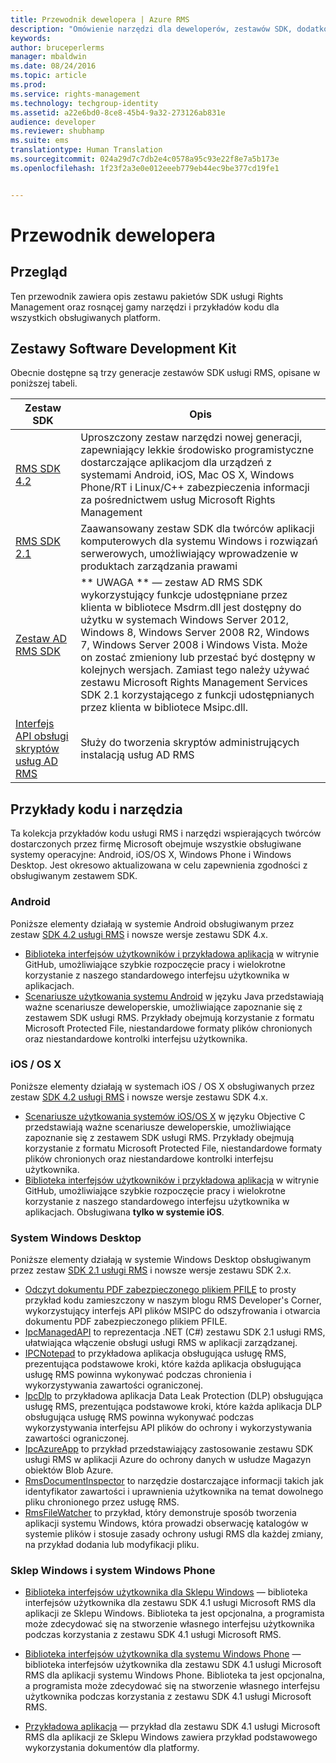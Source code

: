 ```yaml
---
title: Przewodnik dewelopera | Azure RMS
description: "Omówienie narzędzi dla deweloperów, zestawów SDK, dodatkowych bibliotek i przykładów kodu."
keywords: 
author: bruceperlerms
manager: mbaldwin
ms.date: 08/24/2016
ms.topic: article
ms.prod: 
ms.service: rights-management
ms.technology: techgroup-identity
ms.assetid: a22e6bd0-8ce8-45b4-9a32-273126ab831e
audience: developer
ms.reviewer: shubhamp
ms.suite: ems
translationtype: Human Translation
ms.sourcegitcommit: 024a29d7c7db2e4c0578a95c93e22f8e7a5b173e
ms.openlocfilehash: 1f23f2a3e0e012eeeb779eb44ec9be377cd19fe1


---
```


# Przewodnik dewelopera

## Przegląd ##
Ten przewodnik zawiera opis zestawu pakietów SDK usługi Rights Management oraz rosnącej gamy narzędzi i przykładów kodu dla wszystkich obsługiwanych platform. 

## Zestawy Software Development Kit ##
Obecnie dostępne są trzy generacje zestawów SDK usługi RMS, opisane w poniższej tabeli.

| Zestaw SDK | Opis |
|------|---------|
| [RMS SDK 4.2](active-directory-rights-management-services-multi-platform-thin-client-sdk-portal.md) | Uproszczony zestaw narzędzi nowej generacji, zapewniający lekkie środowisko programistyczne dostarczające aplikacjom dla urządzeń z systemami Android, iOS, Mac OS X, Windows Phone/RT i Linux/C++ zabezpieczenia informacji za pośrednictwem usług Microsoft Rights Management |
| [RMS SDK 2.1](microsoft-information-protection-and-control-client-portal.md) | Zaawansowany zestaw SDK dla twórców aplikacji komputerowych dla systemu Windows i rozwiązań serwerowych, umożliwiający wprowadzenie w produktach zarządzania prawami|
|[Zestaw AD RMS SDK](https://msdn.microsoft.com/library/cc530379(v=vs.85).aspx)|** UWAGA ** — zestaw AD RMS SDK wykorzystujący funkcje udostępniane przez klienta w bibliotece Msdrm.dll jest dostępny do użytku w systemach Windows Server 2012, Windows 8, Windows Server 2008 R2, Windows 7, Windows Server 2008 i Windows Vista. Może on zostać zmieniony lub przestać być dostępny w kolejnych wersjach. Zamiast tego należy używać zestawu Microsoft Rights Management Services SDK 2.1 korzystającego z funkcji udostępnianych przez klienta w bibliotece Msipc.dll.|
|[Interfejs API obsługi skryptów usług AD RMS](https://msdn.microsoft.com/en-us/library/bb968797(v=vs.85).aspx)| Służy do tworzenia skryptów administrujących instalacją usług AD RMS|

## Przykłady kodu i narzędzia
Ta kolekcja przykładów kodu usługi RMS i narzędzi wspierających twórców dostarczonych przez firmę Microsoft obejmuje wszystkie obsługiwane systemy operacyjne: Android, iOS/OS X, Windows Phone i Windows Desktop. Jest okresowo aktualizowana w celu zapewnienia zgodności z obsługiwanym zestawem SDK.

### Android

Poniższe elementy działają w systemie Android obsługiwanym przez zestaw [SDK 4.2 usługi RMS](active-directory-rights-management-services-multi-platform-thin-client-sdk-portal.md) i nowsze wersje zestawu SDK 4.x.

- [Biblioteka interfejsów użytkowników i przykładowa aplikacja](https://github.com/AzureAD/rms-sdk-ui-for-android) w witrynie GitHub, umożliwiające szybkie rozpoczęcie pracy i wielokrotne korzystanie z naszego standardowego interfejsu użytkownika w aplikacjach.
- [Scenariusze użytkowania systemu Android](https://msdn.microsoft.com/en-us/library/dn758246(v=vs.85).aspx) w języku Java przedstawiają ważne scenariusze deweloperskie, umożliwiające zapoznanie się z zestawem SDK usługi RMS. Przykłady obejmują korzystanie z formatu Microsoft Protected File, niestandardowe formaty plików chronionych oraz niestandardowe kontrolki interfejsu użytkownika.

### iOS / OS X

Poniższe elementy działają w systemach iOS / OS X obsługiwanych przez zestaw [SDK 4.2 usługi RMS](active-directory-rights-management-services-multi-platform-thin-client-sdk-portal.md) i nowsze wersje zestawu SDK 4.x.

- [Scenariusze użytkowania systemów iOS/OS X](https://msdn.microsoft.com/en-us/library/dn758307(v=vs.85).aspx) w języku Objective C przedstawiają ważne scenariusze deweloperskie, umożliwiające zapoznanie się z zestawem SDK usługi RMS. Przykłady obejmują korzystanie z formatu Microsoft Protected File, niestandardowe formaty plików chronionych oraz niestandardowe kontrolki interfejsu użytkownika.
- [Biblioteka interfejsów użytkowników i przykładowa aplikacja](https://github.com/AzureAD/rms-sdk-ui-for-ios) w witrynie GitHub, umożliwiające szybkie rozpoczęcie pracy i wielokrotne korzystanie z naszego standardowego interfejsu użytkownika w aplikacjach. Obsługiwana **tylko w systemie iOS**.

### System Windows Desktop

Poniższe elementy działają w systemie Windows Desktop obsługiwanym przez zestaw [SDK 2.1 usługi RMS](microsoft-information-protection-and-control-client-portal.md) i nowsze wersje zestawu SDK 2.x.

- [Odczyt dokumentu PDF zabezpieczonego plikiem PFILE](https://blogs.msdn.microsoft.com/rms/2015/11/09/reading-a-pfile-protected-pdf/) to prosty przykład kodu zamieszczony w naszym blogu RMS Developer's Corner, wykorzystujący interfejs API plików MSIPC do odszyfrowania i otwarcia dokumentu PDF zabezpieczonego plikiem PFILE.
- [IpcManagedAPI](https://github.com/Azure-Samples/active-directory-dotnet-rms) to reprezentacja .NET (C#) zestawu SDK 2.1 usługi RMS, ułatwiająca włączenie obsługi usługi RMS w aplikacji zarządzanej.
- [IPCNotepad](https://code.msdn.microsoft.com/ipcnotepad-sample-f67dae80) to przykładowa aplikacja obsługująca usługę RMS, prezentująca podstawowe kroki, które każda aplikacja obsługująca usługę RMS powinna wykonywać podczas chronienia i wykorzystywania zawartości ograniczonej.
- [IpcDlp](https://github.com/Azure-Samples/active-directory-dotnet-rms) to przykładowa aplikacja Data Leak Protection (DLP) obsługująca usługę RMS, prezentująca podstawowe kroki, które każda aplikacja DLP obsługująca usługę RMS powinna wykonywać podczas wykorzystywania interfejsu API plików do ochrony i wykorzystywania zawartości ograniczonej.
- [IpcAzureApp](https://github.com/Azure-Samples/active-directory-dotnet-rms) to przykład przedstawiający zastosowanie zestawu SDK usługi RMS w aplikacji Azure do ochrony danych w usłudze Magazyn obiektów Blob Azure.
- [RmsDocumentInspector](https://github.com/Azure-Samples/active-directory-dotnet-rms) to narzędzie dostarczające informacji takich jak identyfikator zawartości i uprawnienia użytkownika na temat dowolnego pliku chronionego przez usługę RMS.
- [RmsFileWatcher](https://github.com/Azure-Samples/active-directory-dotnet-rms) to przykład, który demonstruje sposób tworzenia aplikacji systemu Windows, która prowadzi obserwację katalogów w systemie plików i stosuje zasady ochrony usługi RMS dla każdej zmiany, na przykład dodania lub modyfikacji pliku.

### Sklep Windows i system Windows Phone

- [Biblioteka interfejsów użytkownika dla Sklepu Windows](https://github.com/AzureAD/rms-sdk-ui-for-windowsstore) — biblioteka interfejsów użytkownika dla zestawu SDK 4.1 usługi Microsoft RMS dla aplikacji ze Sklepu Windows. Biblioteka ta jest opcjonalna, a programista może zdecydować się na stworzenie własnego interfejsu użytkownika podczas korzystania z zestawu SDK 4.1 usługi Microsoft RMS.

- [Biblioteka interfejsów użytkownika dla systemu Windows Phone](https://github.com/AzureAD/rms-sdk-ui-for-winphone) — biblioteka interfejsów użytkownika dla zestawu SDK 4.1 usługi Microsoft RMS dla aplikacji systemu Windows Phone. Biblioteka ta jest opcjonalna, a programista może zdecydować się na stworzenie własnego interfejsu użytkownika podczas korzystania z zestawu SDK 4.1 usługi Microsoft RMS.

- [Przykładowa aplikacja](https://github.com/Azure-Samples/active-directory-dotnet-rms-windowsstore) — przykład dla zestawu SDK 4.1 usługi Microsoft RMS dla aplikacji ze Sklepu Windows zawiera przykład podstawowego wykorzystania dokumentów dla platformy.



<!--HONumber=Aug16_HO4-->


